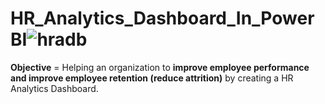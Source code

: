 # HR_Analytics_Dashboard_In_PowerBI![hradb](https://github.com/FSD-Piyush/HR_Analytics_Dashboard_In_PowerBI/assets/113818438/fca481db-3c72-4a41-99fd-8f163db71e5d)

**Objective** = Helping an organization to **improve employee performance and improve employee retention (reduce attrition)** by creating a HR Analytics Dashboard.
